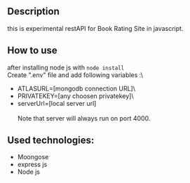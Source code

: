 ## Description
this is experimental restAPI for Book Rating Site in javascript.
## How to use
after installing node js with `node install`\
Create ".env" file and add following variables :\
- ATLASURL=[mongodb connection URL]\
- PRIVATEKEY=[any choosen privatekey]\
- serverUrl=[local server url]\
\
Note that server will always run on port 4000.
## Used technologies:
- Moongose
- express js
- Node js
